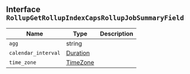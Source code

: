 ## Interface `RollupGetRollupIndexCapsRollupJobSummaryField`

| Name | Type | Description |
| - | - | - |
| `agg` | string | &nbsp; |
| `calendar_interval` | [Duration](./Duration.md) | &nbsp; |
| `time_zone` | [TimeZone](./TimeZone.md) | &nbsp; |
